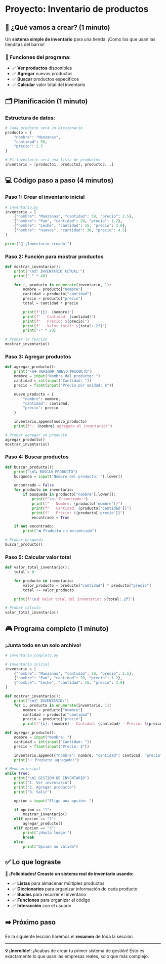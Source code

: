 # Proyecto: Inventario de productos

## 🏪 ¿Qué vamos a crear? (1 minuto)

Un **sistema simple de inventario** para una tienda. ¡Como los que usan las tienditas del barrio!

### 🎯 Funciones del programa:

- ✅ **Ver productos** disponibles
- ✅ **Agregar** nuevos productos
- ✅ **Buscar** productos específicos
- ✅ **Calcular** valor total del inventario

## 🗂️ Planificación (1 minuto)

### Estructura de datos:

```python
# Cada producto será un diccionario
producto = {
    "nombre": "Manzanas",
    "cantidad": 50,
    "precio": 2.5
}

# El inventario será una lista de productos
inventario = [producto1, producto2, producto3...]
```

## 💻 Código paso a paso (4 minutos)

### Paso 1: Crear el inventario inicial

```python
# inventario.py
inventario = [
    {"nombre": "Manzanas", "cantidad": 50, "precio": 2.5},
    {"nombre": "Pan", "cantidad": 20, "precio": 1.2},
    {"nombre": "Leche", "cantidad": 15, "precio": 3.0},
    {"nombre": "Huevos", "cantidad": 30, "precio": 4.5}
]

print("🏪 ¡Inventario creado!")
```

### Paso 2: Función para mostrar productos

```python
def mostrar_inventario():
    print("\n📦 INVENTARIO ACTUAL:")
    print("-" * 40)

    for i, producto in enumerate(inventario, 1):
        nombre = producto["nombre"]
        cantidad = producto["cantidad"]
        precio = producto["precio"]
        total = cantidad * precio

        print(f"{i}. {nombre}")
        print(f"   Cantidad: {cantidad}")
        print(f"   Precio: ${precio}")
        print(f"   Valor total: ${total:.2f}")
        print("-" * 20)

# Probar la función
mostrar_inventario()
```

### Paso 3: Agregar productos

```python
def agregar_producto():
    print("\n➕ AGREGAR NUEVO PRODUCTO")
    nombre = input("Nombre del producto: ")
    cantidad = int(input("Cantidad: "))
    precio = float(input("Precio por unidad: $"))

    nuevo_producto = {
        "nombre": nombre,
        "cantidad": cantidad,
        "precio": precio
    }

    inventario.append(nuevo_producto)
    print(f"✅ {nombre} agregado al inventario!")

# Probar agregar un producto
agregar_producto()
mostrar_inventario()
```

### Paso 4: Buscar productos

```python
def buscar_producto():
    print("\n🔍 BUSCAR PRODUCTO")
    busqueda = input("Nombre del producto: ").lower()

    encontrado = False
    for producto in inventario:
        if busqueda in producto["nombre"].lower():
            print(f"\n✅ Encontrado:")
            print(f"   Nombre: {producto['nombre']}")
            print(f"   Cantidad: {producto['cantidad']}")
            print(f"   Precio: ${producto['precio']}")
            encontrado = True

    if not encontrado:
        print("❌ Producto no encontrado")

# Probar búsqueda
buscar_producto()
```

### Paso 5: Calcular valor total

```python
def valor_total_inventario():
    total = 0

    for producto in inventario:
        valor_producto = producto["cantidad"] * producto["precio"]
        total += valor_producto

    print(f"\n💰 Valor total del inventario: ${total:.2f}")

# Probar cálculo
valor_total_inventario()
```

## 🎮 Programa completo (1 minuto)

### ¡Junta todo en un solo archivo!

```python
# inventario_completo.py

# Inventario inicial
inventario = [
    {"nombre": "Manzanas", "cantidad": 50, "precio": 2.5},
    {"nombre": "Pan", "cantidad": 20, "precio": 1.2},
    {"nombre": "Leche", "cantidad": 15, "precio": 3.0}
]

def mostrar_inventario():
    print("\n📦 INVENTARIO:")
    for i, producto in enumerate(inventario, 1):
        nombre = producto["nombre"]
        cantidad = producto["cantidad"]
        precio = producto["precio"]
        print(f"{i}. {nombre} - Cantidad: {cantidad} - Precio: ${precio}")

def agregar_producto():
    nombre = input("Nombre: ")
    cantidad = int(input("Cantidad: "))
    precio = float(input("Precio: $"))

    inventario.append({"nombre": nombre, "cantidad": cantidad, "precio": precio})
    print("✅ Producto agregado!")

# Menu principal
while True:
    print("\n🏪 GESTIÓN DE INVENTARIO")
    print("1. Ver inventario")
    print("2. Agregar producto")
    print("3. Salir")

    opcion = input("Elige una opción: ")

    if opcion == "1":
        mostrar_inventario()
    elif opcion == "2":
        agregar_producto()
    elif opcion == "3":
        print("¡Hasta luego!")
        break
    else:
        print("Opción no válida")
```

## ✅ Lo que lograste

🎉 **¡Felicidades! Creaste un sistema real de inventario usando:**

- ✅ **Listas** para almacenar múltiples productos
- ✅ **Diccionarios** para organizar información de cada producto
- ✅ **Bucles** para recorrer el inventario
- ✅ **Funciones** para organizar el código
- ✅ **Interacción** con el usuario

## ➡️ Próximo paso

En la siguiente lección haremos el **resumen** de toda la sección.

---

**💡 ¡Increíble!**: ¡Acabas de crear tu primer sistema de gestión! Esto es exactamente lo que usan las empresas reales, solo que más complejo.
